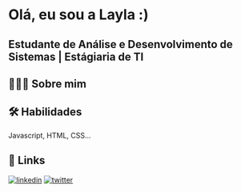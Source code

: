 
# Olá, eu sou a Layla :)

## Estudante de Análise e Desenvolvimento de Sistemas | Estágiaria de TI 

## 👩🏻‍💻 Sobre mim


## 🛠 Habilidades
Javascript, HTML, CSS...


## 🔗 Links
[![linkedin](https://img.shields.io/badge/linkedin-0A66C2?style=for-the-badge&logo=linkedin&logoColor=white)](https://www.linkedin.com/laycsz)
[![twitter](https://img.shields.io/badge/twitter-1DA1F2?style=for-the-badge&logo=twitter&logoColor=white)](https://twitter.com/)

